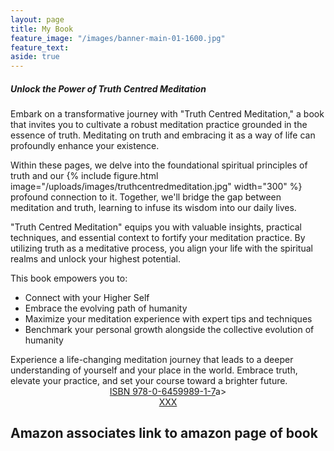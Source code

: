 ```yaml
---
layout: page
title: My Book
feature_image: "/images/banner-main-01-1600.jpg"
feature_text: 
aside: true 
---
```



##### Unlock the Power of Truth Centred Meditation

Embark on a transformative journey with "Truth Centred Meditation," a book that invites you to cultivate a robust meditation practice grounded in the essence of truth. Meditating on truth and embracing it as a way of life can profoundly enhance your existence.

Within these pages, we delve into the foundational spiritual principles of truth and our <right>{% include figure.html image="/uploads/images/truthcentredmeditation.jpg" width="300" %}</right>  profound connection to it. Together, we'll bridge the gap between meditation and truth, learning to infuse its wisdom into our daily lives.

"Truth Centred Meditation" equips you with valuable insights, practical techniques, and essential context to fortify your meditation practice. 
By utilizing truth as a meditative process, you align your life with the spiritual realms and unlock your highest potential. 

This book empowers you to: 
<ul>
<li>Connect with your Higher Self</li>
<li>Embrace the evolving path of humanity</li>
<li>Maximize your meditation experience with expert tips and techniques</li>
<li>Benchmark your personal growth alongside the collective evolution of humanity</li>	
</ul>
Experience a life-changing meditation journey that leads to a deeper understanding of yourself and your place in the world. Embrace truth, elevate your practice, and set your course toward a brighter future.

<center><a href> ISBN 978-0-6459989-1-7</a>a></center>

<center> <a href>XXX</a></center>

Amazon associates link to amazon page of book
---

